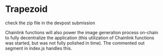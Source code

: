 # Trapezoid

check the zip file in the devpost submission

Chainlink functions will also power the image generation process on-chain to fully decentralize the application (this utilization of Chainlink functions was started, but was not fully polished in time). The commented out segment in index.js handles this.
